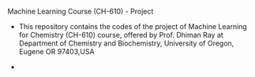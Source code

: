 Machine Learning Course (CH-610) - Project

- This repository contains the codes of the project of Machine Learning for Chemistry (CH-610) course, offered by Prof. Dhiman Ray at Department of Chemistry and Biochemistry, University of Oregon, Eugene OR 97403,USA

- 
